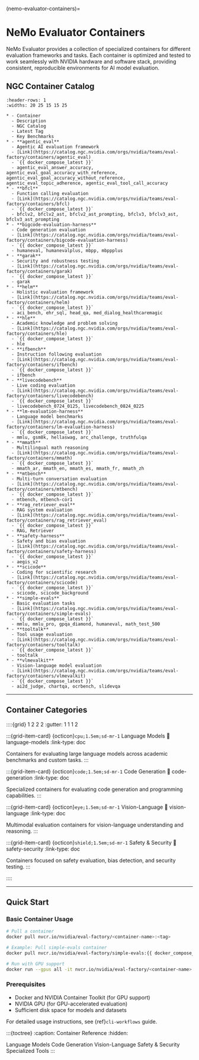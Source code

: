 (nemo-evaluator-containers)=

# NeMo Evaluator Containers

NeMo Evaluator provides a collection of specialized containers for different evaluation frameworks and tasks. Each container is optimized and tested to work seamlessly with NVIDIA hardware and software stack, providing consistent, reproducible environments for AI model evaluation.

## NGC Container Catalog

```{list-table}
:header-rows: 1
:widths: 20 25 15 15 25

* - Container
  - Description
  - NGC Catalog
  - Latest Tag
  - Key Benchmarks
* - **agentic_eval**
  - Agentic AI evaluation framework
  - [Link](https://catalog.ngc.nvidia.com/orgs/nvidia/teams/eval-factory/containers/agentic_eval)
  - `{{ docker_compose_latest }}`
  - agentic_eval_answer_accuracy, agentic_eval_goal_accuracy_with_reference, agentic_eval_goal_accuracy_without_reference, agentic_eval_topic_adherence, agentic_eval_tool_call_accuracy
* - **bfcl**
  - Function calling evaluation
  - [Link](https://catalog.ngc.nvidia.com/orgs/nvidia/teams/eval-factory/containers/bfcl)
  - `{{ docker_compose_latest }}`
  - bfclv2, bfclv2_ast, bfclv2_ast_prompting, bfclv3, bfclv3_ast, bfclv3_ast_prompting
* - **bigcode-evaluation-harness**
  - Code generation evaluation
  - [Link](https://catalog.ngc.nvidia.com/orgs/nvidia/teams/eval-factory/containers/bigcode-evaluation-harness)
  - `{{ docker_compose_latest }}`
  - humaneval, humanevalplus, mbpp, mbppplus
* - **garak**
  - Security and robustness testing
  - [Link](https://catalog.ngc.nvidia.com/orgs/nvidia/teams/eval-factory/containers/garak)
  - `{{ docker_compose_latest }}`
  - garak
* - **helm**
  - Holistic evaluation framework
  - [Link](https://catalog.ngc.nvidia.com/orgs/nvidia/teams/eval-factory/containers/helm)
  - `{{ docker_compose_latest }}`
  - aci_bench, ehr_sql, head_qa, med_dialog_healthcaremagic
* - **hle**
  - Academic knowledge and problem solving
  - [Link](https://catalog.ngc.nvidia.com/orgs/nvidia/teams/eval-factory/containers/hle)
  - `{{ docker_compose_latest }}`
  - hle
* - **ifbench**
  - Instruction following evaluation
  - [Link](https://catalog.ngc.nvidia.com/orgs/nvidia/teams/eval-factory/containers/ifbench)
  - `{{ docker_compose_latest }}`
  - ifbench
* - **livecodebench**
  - Live coding evaluation
  - [Link](https://catalog.ngc.nvidia.com/orgs/nvidia/teams/eval-factory/containers/livecodebench)
  - `{{ docker_compose_latest }}`
  - livecodebench_0724_0125, livecodebench_0824_0225
* - **lm-evaluation-harness**
  - Language model benchmarks
  - [Link](https://catalog.ngc.nvidia.com/orgs/nvidia/teams/eval-factory/containers/lm-evaluation-harness)
  - `{{ docker_compose_latest }}`
  - mmlu, gsm8k, hellaswag, arc_challenge, truthfulqa
* - **mmath**
  - Multilingual math reasoning
  - [Link](https://catalog.ngc.nvidia.com/orgs/nvidia/teams/eval-factory/containers/mmath)
  - `{{ docker_compose_latest }}`
  - mmath_ar, mmath_en, mmath_es, mmath_fr, mmath_zh
* - **mtbench**
  - Multi-turn conversation evaluation
  - [Link](https://catalog.ngc.nvidia.com/orgs/nvidia/teams/eval-factory/containers/mtbench)
  - `{{ docker_compose_latest }}`
  - mtbench, mtbench-cor1
* - **rag_retriever_eval**
  - RAG system evaluation
  - [Link](https://catalog.ngc.nvidia.com/orgs/nvidia/teams/eval-factory/containers/rag_retriever_eval)
  - `{{ docker_compose_latest }}`
  - RAG, Retriever
* - **safety-harness**
  - Safety and bias evaluation
  - [Link](https://catalog.ngc.nvidia.com/orgs/nvidia/teams/eval-factory/containers/safety-harness)
  - `{{ docker_compose_latest }}`
  - aegis_v2
* - **scicode**
  - Coding for scientific research
  - [Link](https://catalog.ngc.nvidia.com/orgs/nvidia/teams/eval-factory/containers/scicode)
  - `{{ docker_compose_latest }}`
  - scicode, scicode_background
* - **simple-evals**
  - Basic evaluation tasks
  - [Link](https://catalog.ngc.nvidia.com/orgs/nvidia/teams/eval-factory/containers/simple-evals)
  - `{{ docker_compose_latest }}`
  - mmlu, mmlu_pro, gpqa_diamond, humaneval, math_test_500
* - **tooltalk**
  - Tool usage evaluation
  - [Link](https://catalog.ngc.nvidia.com/orgs/nvidia/teams/eval-factory/containers/tooltalk)
  - `{{ docker_compose_latest }}`
  - tooltalk
* - **vlmevalkit**
  - Vision-language model evaluation
  - [Link](https://catalog.ngc.nvidia.com/orgs/nvidia/teams/eval-factory/containers/vlmevalkit)
  - `{{ docker_compose_latest }}`
  - ai2d_judge, chartqa, ocrbench, slidevqa
```

---

## Container Categories

::::{grid} 1 2 2 2
:gutter: 1 1 1 2

:::{grid-item-card} {octicon}`cpu;1.5em;sd-mr-1` Language Models
:link: language-models
:link-type: doc

Containers for evaluating large language models across academic benchmarks and custom tasks.
:::

:::{grid-item-card} {octicon}`code;1.5em;sd-mr-1` Code Generation
:link: code-generation
:link-type: doc

Specialized containers for evaluating code generation and programming capabilities.
:::

:::{grid-item-card} {octicon}`eye;1.5em;sd-mr-1` Vision-Language
:link: vision-language
:link-type: doc

Multimodal evaluation containers for vision-language understanding and reasoning.
:::

:::{grid-item-card} {octicon}`shield;1.5em;sd-mr-1` Safety & Security
:link: safety-security
:link-type: doc

Containers focused on safety evaluation, bias detection, and security testing.
:::

::::

---

## Quick Start

### Basic Container Usage

```bash
# Pull a container
docker pull nvcr.io/nvidia/eval-factory/<container-name>:<tag>

# Example: Pull simple-evals container
docker pull nvcr.io/nvidia/eval-factory/simple-evals:{{ docker_compose_latest }}

# Run with GPU support
docker run --gpus all -it nvcr.io/nvidia/eval-factory/<container-name>:<tag>
```

### Prerequisites

- Docker and NVIDIA Container Toolkit (for GPU support)
- NVIDIA GPU (for GPU-accelerated evaluation)
- Sufficient disk space for models and datasets

For detailed usage instructions, see {ref}`cli-workflows` guide.

:::{toctree}
:caption: Container Reference
:hidden:

Language Models <language-models>
Code Generation <code-generation>
Vision-Language <vision-language>
Safety & Security <safety-security>
Specialized Tools <specialized-tools>
:::
